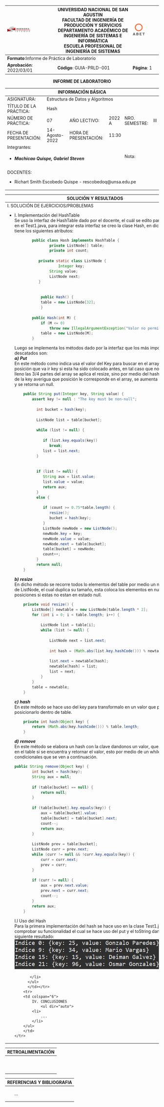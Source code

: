 <div align="center">
<table>
    <theader>
        <tr>
            <td><img src="https://github.com/rescobedoq/pw2/blob/main/epis.png?raw=true" alt="EPIS" style="width:50%; height:auto"/></td>
            <th>
                <span style="font-weight:bold;">UNIVERSIDAD NACIONAL DE SAN AGUSTIN</span><br />
                <span style="font-weight:bold;">FACULTAD DE INGENIERÍA DE PRODUCCIÓN Y SERVICIOS</span><br />
                <span style="font-weight:bold;">DEPARTAMENTO ACADÉMICO DE INGENIERÍA DE SISTEMAS E INFORMÁTICA</span><br />
                <span style="font-weight:bold;">ESCUELA PROFESIONAL DE INGENIERÍA DE SISTEMAS</span>
            </th>
            <td><img src="https://github.com/rescobedoq/pw2/blob/main/abet.png?raw=true" alt="ABET" style="width:50%; height:auto"/></td>
        </tr>
    </theader>
    <tbody>
        <tr><td colspan="3"><span style="font-weight:bold;">Formato</span>:Informe de Práctica de Laboratorio</td></tr>
        <tr><td><span style="font-weight:bold;">Aprobación</span>:  2022/03/01</td><td><span style="font-weight:bold;">Código</span>: GUIA-PRLD-001</td><td><span style="font-weight:bold;">Página</span>: 1</td></tr>
    </tbody>
</table>
</div>

<div align="center">
<span style="font-weight:bold;">INFORME DE LABORATORIO</span><br />
</div>


<table>
<theader>
<tr><th colspan="6">INFORMACIÓN BÁSICA</th></tr>
</theader>
<tbody>
<tr><td>ASIGNATURA:</td><td colspan="5">Estructura de Datos y Algoritmos</td></tr>
<tr><td>TÍTULO DE LA PRÁCTICA:</td><td colspan="5">Hash</td></tr>
<tr>
<td>NÚMERO DE PRÁCTICA:</td><td>07</td><td>AÑO LECTIVO:</td><td>2022 A</td><td>NRO. SEMESTRE:</td><td>III</td>
</tr>
<tr>
<td>FECHA DE PRESENTACIÓN:</td><td>14-Agosto-2022</td><td>HORA DE PRESENTACIÓN:</td><td colspan="3">11:30</td>
</tr>
<tr><td colspan="4">Integrantes:
        <ul>
            <li><h5>Machicao Quispe, Gabriel Steven</h5></li>
        </ul>
    </td>
    <td colspan="2">Nota:</td>
</<tr>
<tr><td colspan="6">DOCENTES:
<ul>
<li>Richart Smith Escobedo Quispe - rescobedoq@unsa.edu.pe</li>
</ul>
</td>
</<tr>
</tdbody>
</table>

<table>
    <theader>
        <tr><th colspan="6">SOLUCIÓN Y RESULTADOS</th></tr>
    </theader>
    <tbody>
        <tr><td colspan="6">I. SOLUCIÓN DE EJERCICIOS/PROBLEMAS
	    <ul>
	        <li>
		I. Implementación del HashTable<br>
		 Se uso la interfaz de HashTable dado por el docente, el cuál se edito para probarlo en el Test1.java, para integrar esta interfaz se creo la clase Hash, en dicha clase tiene los siguientes atributos:<br>
		
```java
		public class Hash implements HashTable {
	            private ListNode[] table;
	            private int count;

		   private static class ListNode {
	            	Integer key;
		    	String value;
		    	ListNode next;
		   }
	

		    public Hash() {
			table = new ListNode[32];
		    }

		public Hash(int M) {
			if (M <= 0)
				throw new IllegalArgumentException("Valor no permitido");
			table = new ListNode[M];
		}
```
Luego se implementa los métodos dado por la interfaz que los más importantes y descatados son:<br>
***a) Put***<br>
En este método como indica usa el valor del Key para buscar en el array table la posición que va ir key si esta ha sido colocado antes, en tal caso que no y ya se lleno las 3/4 partes del array se aplica el resize, sino por medio del hash, con ayuda de la key averigua que posición le corresponde en el array, se aumenta el contador y se retorna un null. 
```java
	public String put(Integer key, String value) {
		assert key != null : "The key must be non-null";
	      
	      int bucket = hash(key); 
	      
	      ListNode list = table[bucket];
	                                     
	      while (list != null) {
	            
	         if (list.key.equals(key))
	            break;
	         list = list.next;
	      }
	      
	      
	      if (list != null) {
	    	 String aux = list.value;
	         list.value = value;
	         return aux;
	      }
	      else {
	             
	         if (count >= 0.75*table.length) {
	            resize();
	            bucket = hash(key);  
	         }
	         ListNode newNode = new ListNode();
	         newNode.key = key;
	         newNode.value = value;
	         newNode.next = table[bucket];
	         table[bucket] = newNode;
	         count++;  
	      }
	      return null;
	}
```
***b) resize***<br>
En dicho método se recorre todos lo elementos del table por medio un nuevo array de ListNode, el cual duplica su tamaño, esta coloca los elementos en nuevas posiciones si estas no estan en estado null.
```java
	private void resize() {
		ListNode[] newtable = new ListNode[table.length * 2];
		for (int i = 0; i < table.length; i++) {

			ListNode list = table[i];
			while (list != null) {

				ListNode next = list.next; 

				int hash = (Math.abs(list.key.hashCode())) % newtable.length;

				list.next = newtable[hash];
				newtable[hash] = list;
				list = next; 
			}
		}
		table = newtable; 
	}
```
***c) hash***<br>
En este método se hace uso del key para transformalo en un valor que permita posicionarlo dentro de table.
```java
	private int hash(Object key) {
		return (Math.abs(key.hashCode())) % table.length;
	}
```
***d) remove***<br>
En este método se elabora un hash con la clave dandonos un valor, que se busca en el table si se encuentra y retornar el valor, esto por medio de un while y condicionales que se ven a continuación.
```java
public String remove(Object key) {
		int bucket = hash(key);
		String aux = null;

		if (table[bucket] == null) {
			return null;
		}

		if (table[bucket].key.equals(key)) {
			aux = table[bucket].value;
			table[bucket] = table[bucket].next;
			count--;
			return aux;
		}

		ListNode prev = table[bucket];
		ListNode curr = prev.next;
		while (curr != null && !curr.key.equals(key)) {
			curr = curr.next;
			prev = curr;
		}

		if (curr != null) {
			aux = prev.next.value;
			prev.next = curr.next;
			count--;
		}
		return aux;
	}
```
I.I Uso del Hash <br>
Para la primera implementación del hash se hace uso en la clase Test1.java para comprobar su funcionalidad el cual se hace uso del put y el toString dando el siguiente resultado:
<img src="Img/Imagen_1.png" alt="Prueba del primer hash">
			
           </li>
          </ul>
          </td></tr>   
        <tr>
	    <td colspan="6">
	        IV. CONCLUSIONES
                <ul dir="auto">
		    <li>
		    	...
		    </li>
		</ul>
	    </td>
	</tr>
 </tbody>
</table>
<table>
    <tbody>
        <tr><th>RETROALIMENTACIÓN</th></tr>
    </tbody>
    <tbody>
         <tr>
	     <th><br><br><br></th>
	 </tr>
    </tbody>
</table>
<table>
    <theader>
        <tr><th>REFERENCIAS Y BIBLIOGRAFIA</th></tr>
    </theader>
    <tbody>
        <tr><td>
            <ul>
            ...
            </ul></td>
        </tr>
    </tbody>
</table>

